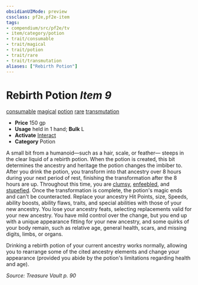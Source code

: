 ```yaml
---
obsidianUIMode: preview
cssclass: pf2e,pf2e-item
tags:
- compendium/src/pf2e/tv
- item/category/potion
- trait/consumable
- trait/magical
- trait/potion
- trait/rare
- trait/transmutation
aliases: ["Rebirth Potion"]
---
```

# Rebirth Potion *Item 9*  
[consumable](rules/traits/consumable.md)  [magical](rules/traits/magical.md)  [potion](rules/traits/potion.md)  [rare](rules/traits/rare.md)  [transmutation](rules/traits/transmutation.md)  

- **Price** 150 gp
- **Usage** held in 1 hand; **Bulk** L
- **Activate** [Interact](rules/actions/interact.md)
- **Category** Potion

A small bit from a humanoid—such as a hair, scale, or feather— steeps in the clear liquid of a rebirth potion. When the potion is created, this bit determines the ancestry and heritage the potion changes the imbiber to. After you drink the potion, you transform into that ancestry over 8 hours during your next period of rest, finishing the transformation after the 8 hours are up. Throughout this time, you are [clumsy](rules/conditions.md#Clumsy), [enfeebled](rules/conditions.md#Enfeebled), and [stupefied](rules/conditions.md#Stupefied). Once the transformation is complete, the potion's magic ends and can't be counteracted. Replace your ancestry Hit Points, size, Speeds, ability boosts, ability flaws, traits, and special abilities with those of your new ancestry. You lose your ancestry feats, selecting replacements valid for your new ancestry. You have mild control over the change, but you end up with a unique appearance fitting for your new ancestry, and some quirks of your body remain, such as relative age, general health, scars, and missing digits, limbs, or organs.

Drinking a rebirth potion of your current ancestry works normally, allowing you to rearrange some of the cited ancestry elements and change your appearance (provided you abide by the potion's limitations regarding health and age).

*Source: Treasure Vault p. 90*